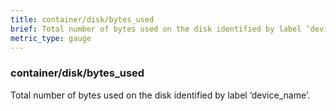 ```yaml
---
title: container/disk/bytes_used
brief: Total number of bytes used on the disk identified by label ‘device_name’.
metric_type: gauge
---
```

### container/disk/bytes_used

Total number of bytes used on the disk identified by label ‘device_name’.